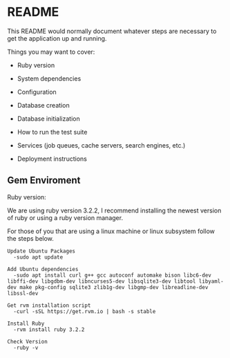 # README

This README would normally document whatever steps are necessary to get the
application up and running.

Things you may want to cover:

* Ruby version

* System dependencies

* Configuration

* Database creation

* Database initialization

* How to run the test suite

* Services (job queues, cache servers, search engines, etc.)

* Deployment instructions

## Gem Enviroment

  Ruby version:

  We are using ruby version 3.2.2, I recommend installing the newest version of ruby or using a ruby version manager. 

  For those of you that are using a linux machine or linux subsystem follow the steps below.

    Update Ubuntu Packages
      -sudo apt update
    
    Add Ubuntu dependencies
      -sudo apt install curl g++ gcc autoconf automake bison libc6-dev libffi-dev libgdbm-dev libncurses5-dev libsqlite3-dev libtool libyaml-dev make pkg-config sqlite3 zlib1g-dev libgmp-dev libreadline-dev libssl-dev
    
    Get rvm installation script
      -curl -sSL https://get.rvm.io | bash -s stable
    
    Install Ruby
      -rvm install ruby 3.2.2
    
    Check Version
      -ruby -v

